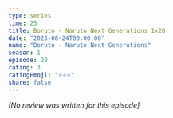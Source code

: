 ```yaml
---
type: series
time: 25
title: Boruto - Naruto Next Generations 1x28
date: "2023-08-24T00:00:00"
name: "Boruto - Naruto Next Generations"
season: 1
episode: 28
rating: 3
ratingEmoji: "⭐️⭐️⭐️"
share: false
---
```


_[No review was written for this episode]_
